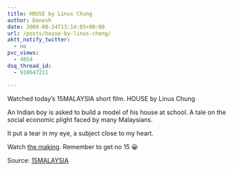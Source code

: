 ```yaml
---
title: HOUSE by Linus Chung
author: Danesh
date: 2009-08-24T13:14:03+00:00
url: /posts/house-by-linus-chong/
aktt_notify_twitter:
  - no
pvc_views:
  - 4854
dsq_thread_id:
  - 910647211

---
```

<div id="_mcePaste" style="overflow: hidden; position: absolute; left: -10000px; top: 0px; width: 1px; height: 1px;">
  <span style="font-size: 14pt; line-height: 115%;"><strong>HOUSE by Linus Chong</strong></span>
</div>



Watched today&#8217;s 15MALAYSIA short film. HOUSE by Linus Chung

An Indian boy is asked to build a model of his house at school. A tale on the social economic plight faced by many Malaysians.

It put a tear in my eye, a subject close to my heart.

Watch [the making][1]. Remember to get no 15 😀

Source: [15MALAYSIA][2]

 [1]: http://15malaysia.com/films/the-making-of-house/
 [2]: http://15malaysia.com/films/house/